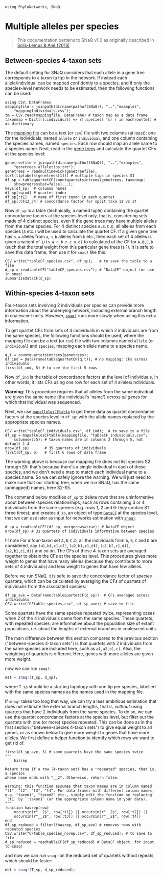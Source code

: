 ```@setup multialleles
using PhyloNetworks, SNaQ
```

# Multiple alleles per species

> This documentation pertains to SNaQ v1.0 as originally described in [Solís-Lemus & Ané (2016)](https://doi.org/10.1371/journal.pgen.1005896)

## Between-species 4-taxon sets

The default setting for SNaQ considers that each allele in a gene tree corresponds
to a taxon (a tip) in the network. If instead each allele/individual can be mapped confidently
to a species, and if only the species-level network needs to be estimated,
then the following functions can be used:

```@repl multialleles
using CSV, DataFrames
mappingfile = joinpath(dirname(pathof(SNaQ)), "..","examples",
    "mappingIndividuals.csv");
tm = CSV.read(mappingfile, DataFrame) # taxon map as a data frame
taxonmap = Dict(r[:individual] => r[:species] for r in eachrow(tm)) # as dictionary
```

The [mapping file](https://github.com/juliaphylo/SNaQ/blob/main/examples/mappingIndividuals.csv)
can be a text (or `csv`) file with two columns (at least):
one for the individuals, named `allele` or `individual`,
and one column containing the species names, named `species`.
Each row should map an allele name to a species name.
Next, read in the [gene trees](https://github.com/juliaphylo/SNaQ/blob/main/examples/genetrees_alleletips.tre)
and calculate the quartet CFs at the species level:


```@repl multialleles
genetreefile = joinpath(dirname(pathof(SNaQ)), "..","examples",
    "genetrees_alleletips.tre");
genetrees = readmultinewick(genetreefile);
sort(tiplabels(genetrees[1])) # multiple tips in species S1
df_sp = tablequartetCF(countquartetsintrees(genetrees, taxonmap;
    showprogressbar=false)...);
keys(df_sp)  # columns names
df_sp[:qind] # quartet index
df_sp[:t1]   # name of first taxon in each quartet
df_sp[:CF12_34] # concordance factor for split taxa 12 vs 34
```

Now `df_sp` is a table (technically, a named tuple) containing the
quartet concordance factors at the species level only, that is,
considering sets made of 4 distinct species,
even if the gene trees may have multiple alleles from the same species.
For 4 distinct species `A,B,C,D`, all alleles from each species (`A` etc.)
will be used to calculate the quartet CF. If a given gene tree has
`n_a` alleles from `a`, `n_b` alleles from `b` etc., then
each set of 4 alleles is given a weight of `1/(n_a n_b n_c n_d)`
to calculated of the CF for `A,B,C,D` (such that the total weight from
this particular gene trees is 1).
It is safe to save this data frame, then use it for `snaq!` like this:

```@repl multialleles
CSV.write("tableCF_species.csv", df_sp);   # to save the table to a file
d_sp = readtableCF("tableCF_species.csv"); # "DataCF" object for use in snaq!
summarizedataCF(d_sp)
```

## Within-species 4-taxon sets

Four-taxon sets involving 2 individuals per species can provide more
information about the underlying network, including external branch
length in coalescent units. However, [`snaq!`](@ref) runs more slowly when
using this extra information.

To get quartet CFs from sets of 4 individuals
in which 2 individuals are from the same species, the following functions
should be used,
where the mapping file can be a text (or `csv`) file with two columns
named `allele` (or `individual`) and `species`,
mapping each allele name to a species name.

```@repl multialleles
q,t = countquartetsintrees(genetrees);
df_ind = DataFrame(tablequartetCF(q,t)); # no mapping: CFs across individuals
first(df_ind, 5) # to see the first 5 rows
```
Now `df_ind` is the table of concordance factors at the level of individuals.
In other words, it lists CFs using one row for each set of 4 alleles/individuals.

**Warning**:
This procedure requires that all alleles from the same individual are given
the same name (the individual's 'name') *across all genes* for which that
individual was sequenced.

Next, we use [`mapallelesCFtable`](@ref) to get these data as
quartet concordance factors at the species level in `df_sp`:
with the allele names replaced by the appropriate species names.

```@repl multialleles
CSV.write("tableCF_individuals.csv", df_ind);  # to save to a file
df_sp = mapallelesCFtable(mappingfile, "tableCF_individuals.csv";
    columns=2:5); # taxon names are in columns 2 through 5, not default 1-4
nrow(df_sp)       # 35 quartets of individuals
first(df_sp, 6)   # first 6 rows of data frame
```

The warning above is because our mapping file does not list species
S2 through S5: that's because there's a single individual in each of these
species, and we don't need a map to match each individual name to a species
name. So we can safely ignore the warning.
We will just need to make sure that our starting tree, when we run SNaQ,
has the same (unmapped) names, here S2-S5.

The command below modifies `df_sp` to delete rows that are uninformative about
between-species relationships, such as rows containing 3 or 4 individuals from
the same species (e.g. rows 1, 2 and 6: they contain S1 three times);
and creates `d_sp`, an object of type [`DataCF`](@ref) at the species level,
that we can use later as input for networks estimation with [`snaq!`](@ref).
```@repl multialleles
d_sp = readtableCF!(df_sp, mergerows=true); # DataCF object
nrow(df_sp) # 31 quartets of individuals informative between species
```

!!! note
  For a four-taxon set `A,B,C,D`, all the individuals from `A`, `B`, `C` and `D`
  are considered, say `(a1,b1,c1,d1)`, `(a2,b1,c1,d1)`, `(a1,b2,c1,d1)`,
  `(a2,b2,c1,d1)` and so on.
  The CFs of these 4-taxon sets are averaged together to obtain the
  CFs at the species level. This procedures gives more weight to genes that have
  many alleles (because they contribute to more sets of 4 individuals) and less
  weight to genes that have few alleles.

Before we run SNaQ, it is safe to save the concordance factor of *species* quartets,
which can be calculated by averaging the CFs of quartets of individuals
from the associated species:

```@repl multialleles
df_sp_ave = DataFrame(tablequartetCF(d_sp))  # CFs averaged across individuals
CSV.write("CFtable_species.csv", df_sp_ave); # save to file
```

Some quartets have the same species repeated twice,
representing cases when 2 of the 4 individuals came from the same species.
These quartets, with repeated species, are informative about the population
size of extant populations, i.e. about the lengths of external branches in
coalescent units.

The main difference between this section compared to the previous section
("between-species 4-taxon sets") is that quartets with 2 individuals from
the same species are included here, such as `a1,a2,b1,c1`.
Also, the weighting of quartets is different. Here, genes with more alleles
are given more weight.

now we can run `snaq!`:

```julia
net = snaq!(T_sp, d_sp);
```
where `T_sp` should be a starting topology with one tip per species,
labelled with the same species names as the names used in the mapping file.

If `snaq!` takes too long that way, we can try a less ambitious estimation
that does not estimate the external branch lengths, that is,
*without* using quartets that have 2 individuals from the same species.
To do so, we can use the quartet concordance factors at the species level,
but filter out the quartets with one (or more) species repeated.
This can be done as in the first section ("between-species 4-taxon sets")
to give equal weight to all genes,
or as shown below to give more weight to genes that have more alleles.
We first define a helper function to identify which rows we want to get rid of.

```@repl multialleles
first(df_sp_ave, 3) # some quartets have the same species twice
"""
    hasrep

Return true if a row (4-taxon set) has a "repeated" species, that is, a species
whose name ends with "__2". Otherwise, return false.

Warning: this function assumes that taxon names are in column named
"t1", "t2", "t3", "t4". For data frames with different column names,
e.g. "taxon1", "taxon2" etc., simply edit the function by replacing
`:t1` by `:taxon1` (or the appropriate column name in your data).
"""
function hasrep(row)
    occursin(r"__2$", row[:t1]) || occursin(r"__2$", row[:t2]) ||
    occursin(r"__2$", row[:t3]) || occursin(r"__2$", row[:t4])
end
df_sp_reduced = filter(!hasrep, df_sp_ave) # removes rows with repeated species
CSV.write("CFtable_species_norep.csv", df_sp_reduced); # to save to file
d_sp_reduced = readtableCF(df_sp_reduced) # DataCF object, for input to snaq!
```

and now we can run `snaq!` on the reduced set of quartets without repeats,
which should be faster:

```julia
net = snaq!(T_sp, d_sp_reduced);
```
